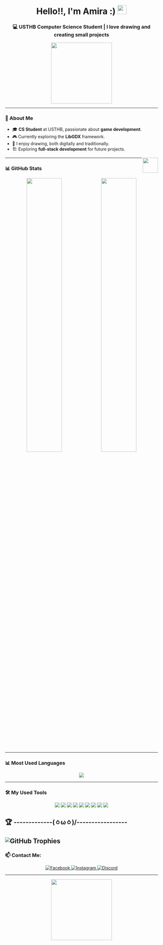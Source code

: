 <h1 align="center">Hello!!, I'm Amira :) <img src="https://media.giphy.com/media/hvRJCLFzcasrR4ia7z/giphy.gif" width="30px"></h1>
<h3 align="center">💻 USTHB Computer Science Student | I love drawing and creating small projects</h3>

<p align="center">
  <img src="https://media.giphy.com/media/v1.Y2lkPTc5MGI3NjExNjltOGQ5czk5ZGk1bDJkODBvbDJwYm50MXM5NjlxeXFyZHBleTFhMiZlcD12MV9naWZzX3NlYXJjaCZjdD1n/PkCDv7CIK8d2M/giphy.gif" width="200px">
</p>

---

### 🌟 About Me  
- 🎓 **CS Student** at USTHB, passionate about **game development**.  
- 🎮 Currently exploring the **LibGDX** framework.  
- 🎨 I enjoy drawing, both digitally and traditionally.  
- 🏗 Exploring **full-stack development** for future projects.  

<img src="https://media.giphy.com/media/L1R1tvI9svkIWwpVYr/giphy.gif" width="50px" align="right">

---

### 📊 GitHub Stats  
<p align="center">
  <img src="https://github-readme-stats.vercel.app/api?username=amirm06&show_icons=true&theme=radical" width="48%">
  <img src="https://github-readme-streak-stats.herokuapp.com/?user=amirm06&theme=radical" width="48%">
</p>

---

### 📊 Most Used Languages  
<p align="center">
  <img src="https://github-readme-stats.vercel.app/api/top-langs/?username=amirm06&layout=compact&theme=tokyonight&hide_progress=false">
</p>

---

### 🛠 My Used Tools  
<p align="center">
  <img src="https://img.shields.io/badge/Java-%23ED8B00.svg?style=for-the-badge&logo=openjdk&logoColor=white">
  <img src="https://img.shields.io/badge/HTML5-%23E34F26.svg?style=for-the-badge&logo=html5&logoColor=white">
  <img src="https://img.shields.io/badge/CSS3-%231572B6.svg?style=for-the-badge&logo=css3&logoColor=white">
  <img src="https://img.shields.io/badge/JavaScript-%23F7DF1E.svg?style=for-the-badge&logo=javascript&logoColor=black">
  <img src="https://img.shields.io/badge/PHP-%23777BB4.svg?style=for-the-badge&logo=php&logoColor=white">
  <img src="https://img.shields.io/badge/MySQL-%234479A1.svg?style=for-the-badge&logo=mysql&logoColor=white">
  <img src="https://img.shields.io/badge/VSCode-%23007ACC.svg?style=for-the-badge&logo=visual-studio-code&logoColor=white">
  <img src="https://img.shields.io/badge/IntelliJ%20IDEA-%23000000.svg?style=for-the-badge&logo=intellij-idea&logoColor=white">
  <img src="https://img.shields.io/badge/SQL-%230066B8.svg?style=for-the-badge&logo=sqlite&logoColor=white">
</p>


## 🏆 -------------\(⁠ㆁ⁠ω⁠ㆁ⁠)/-----------------
![GitHub Trophies](https://github-profile-trophy.vercel.app/?username=your-username&theme=onedark)
---

### 📫 Contact Me:  
<p align="center">
  <a href="https://www.facebook.com/amira.rami.50309">
    <img src="https://img.shields.io/badge/Facebook-1877F2?style=for-the-badge&logo=facebook&logoColor=white" alt="Facebook">
  </a>
  <a href="https://www.instagram.com/amirarami.6/">
    <img src="https://img.shields.io/badge/Instagram-E4405F?style=for-the-badge&logo=instagram&logoColor=white" alt="Instagram">
  </a>
  <a href="https://discord.com/users/842802383036743700">
    <img src="https://img.shields.io/badge/Discord-%237289DA.svg?style=for-the-badge&logo=discord&logoColor=white" alt="Discord">
  </a>
</p>

---

<p align="center">
  <img src="https://media.giphy.com/media/xTiTnu831s1um2X9ug/giphy.gif" width="200px">
</p>
